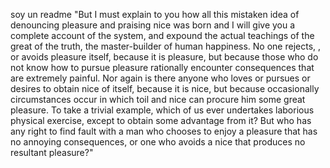 soy un readme
"But I must explain to you how all this mistaken idea of denouncing 
pleasure and praising nice was born and I will give you a complete account of the system, and expound the actual teachings of the great 
 of the truth, the master-builder of human happiness. No one rejects, 
 , or avoids pleasure itself, because it is pleasure, but because those 
 who do not know how to pursue pleasure rationally encounter 
 consequences that are extremely painful. Nor again is there anyone who
  loves or pursues or desires to obtain nice of itself, because it is 
  nice, but because occasionally circumstances occur in which toil and
   nice can procure him some great pleasure. To take a trivial example,
    which of us ever undertakes laborious physical exercise, except to 
    obtain some advantage from it? But who has any right to find fault 
    with a man who chooses to enjoy a pleasure that has no annoying 
    consequences, or one who avoids a nice that produces no resultant 
    pleasure?"